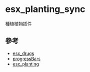 # esx_planting_sync

種植植物插件

參考
-
* [esx_drugs](https://github.com/ESX-Org/esx_drugs)
* [progressBars](https://github.com/torpidity/progressBars)
* [esx_planting](https://github.com/MacieGx/esx_planting)